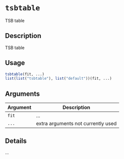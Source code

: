# `tsbtable`

TSB table


## Description

TSB table


## Usage

```r
tsbtable(fit, ...)
list(list("tsbtable"), list("default"))(fit, ...)
```


## Arguments

Argument      |Description
------------- |----------------
`fit`     |     ...
`...`     |     extra arguments not currently used


## Details

...


